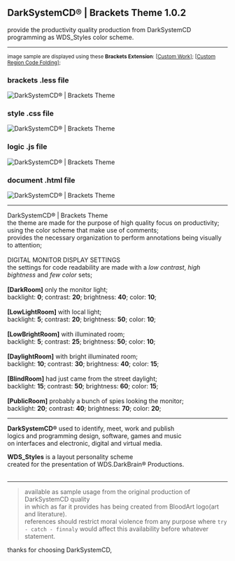 <h2>DarkSystemCD® | Brackets Theme 1.0.2</h2>

provide the productivity quality production from DarkSystemCD programming as WDS_Styles color scheme.<hr>
<sub>image sample are displayed using these <b>Brackets Extension</b>: [[Custom Work](https://github.com/DH3ALEJANDRO/custom-work-for-brackets)]; [[Custom Region Code Folding](https://github.com/thehogfather/brackets-custom-region-code-folding)];</sub>

<h3>brackets .less file</h3>

![DarkSystemCD® | Brackets Theme](https://drive.google.com/uc?authuser=0&id=1BSmacXPShtPTvqaA-Kxpc0q4TF8BskUR&export=download)

<h3>style .css file</h3>

![DarkSystemCD® | Brackets Theme](https://drive.google.com/uc?authuser=0&id=1cevJB2tQpRIbyvXdGGomqcWrUfPUvIFF)

<h3>logic .js file</h3>

![DarkSystemCD® | Brackets Theme](https://drive.google.com/uc?authuser=0&id=1SJMAIyu0i482_FLb4L620Q_SjsHsYj0-)


<h3>document .html file</h3>

![DarkSystemCD® | Brackets Theme](https://drive.google.com/uc?authuser=0&id=1fCC7N-sZ3DPe-02vVXk3WrsqUORISk2T)

---

DarkSystemCD® | Brackets Theme<br>
the theme are made for the purpose of high quality focus on productivity;<br>
using the color scheme that make use of comments;<br>
provides the necessary organization to perform annotations being visually to attention;<br><br>
DIGITAL MONITOR DISPLAY SETTINGS<br>
the settings for code readability are made with a <i>low contrast</i>, <i>high bightness</i> and <i>few color</i> sets;<br><br>
<b>[DarkRoom]</b> only the monitor light;<br>
backlight: <b>0</b>; contrast: <b>20</b>; brightness: <b>40</b>; color: <b>10</b>;<br><br>
<b>[LowLightRoom]</b> with local light;<br>
backlight: <b>5</b>; contrast: <b>20</b>; brightness: <b>50</b>; color: <b>10</b>;<br><br>
<b>[LowBrightRoom]</b> with illuminated room;<br>
backlight: <b>5</b>; contrast: <b>25</b>; brightness: <b>50</b>; color: <b>10</b>;<br><br>
<b>[DaylightRoom]</b> with bright illuminated room;<br>
backlight: <b>10</b>; contrast: <b>30</b>; brightness: <b>40</b>; color: <b>15</b>;<br><br>
<b>[BlindRoom]</b> had just came from the street daylight;<br>
backlight: <b>15</b>; contrast: <b>50</b>; brightness: <b>60</b>; color: <b>15</b>;<br><br>
<b>[PublicRoom]</b> probably a bunch of spies looking the monitor;<br>
backlight: <b>20</b>; contrast: <b>40</b>; brightness: <b>70</b>; color: <b>20</b>;

---
**DarkSystemCD&#174;** used to identify, meet, work and publish<br />
logics and programming design, software, games and music<br />
on interfaces and electronic, digital and virtual media.<br />

**WDS_Styles** is a layout personality scheme<br />
created for the presentation of WDS.DarkBrain&#174; Productions.<br /><br />

---

> available as sample usage from the original production of DarkSystemCD quality<br />
in which as far it provides has being created from BloodArt logo(art and literature).<br />
references should restrict moral violence from any purpose where `try - catch - finnaly` would affect this availability before whatever statement.

thanks for choosing DarkSystemCD,
